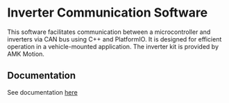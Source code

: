 # Inverter Communication Software

This software facilitates communication between a microcontroller and inverters via CAN bus using C++ and PlatformIO. It is designed for efficient operation in a vehicle-mounted application. The inverter kit is provided by AMK Motion.

## Documentation

See documentation [here](https://skeitt.github.io/AMK_motor_drive_software/)
